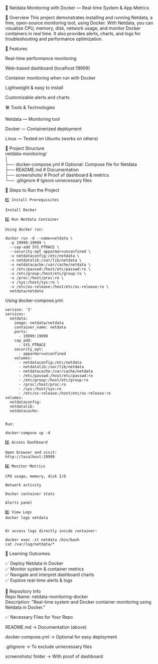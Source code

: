 📌 Netdata Monitoring with Docker — Real-time System & App Metrics <br>

📖 Overview
This project demonstrates installing and running Netdata, a free, open-source monitoring tool, using Docker.
With Netdata, you can visualize CPU, memory, disk, network usage, and monitor Docker containers in real time.
It also provides alerts, charts, and logs for troubleshooting and performance optimization.

🚀 Features

Real-time performance monitoring

Web-based dashboard (localhost:19999)

Container monitoring when run with Docker

Lightweight & easy to install

Customizable alerts and charts

🛠 Tools & Technologies

Netdata — Monitoring tool

Docker — Containerized deployment

Linux — Tested on Ubuntu (works on others)

📂 Project Structure <br>
netdata-monitoring/ <br>
│ <br>
├── docker-compose.yml      # Optional: Compose file for Netdata <br>
├── README.md               # Documentation <br>
├── screenshots/            # Proof of dashboard & metrics <br>
└── .gitignore              # Ignore unnecessary files <br>

📝 Steps to Run the Project
```
1️⃣ Install Prerequisites

Install Docker

2️⃣ Run Netdata Container

Using docker run:

docker run -d --name=netdata \
  -p 19999:19999 \
  --cap-add SYS_PTRACE \
  --security-opt apparmor=unconfined \
  -v netdataconfig:/etc/netdata \
  -v netdatalib:/var/lib/netdata \
  -v netdatacache:/var/cache/netdata \
  -v /etc/passwd:/host/etc/passwd:ro \
  -v /etc/group:/host/etc/group:ro \
  -v /proc:/host/proc:ro \
  -v /sys:/host/sys:ro \
  -v /etc/os-release:/host/etc/os-release:ro \
  netdata/netdata
```

Using docker-compose.yml:
```
version: '3'
services:
  netdata:
    image: netdata/netdata
    container_name: netdata
    ports:
      - 19999:19999
    cap_add:
      - SYS_PTRACE
    security_opt:
      - apparmor=unconfined
    volumes:
      - netdataconfig:/etc/netdata
      - netdatalib:/var/lib/netdata
      - netdatacache:/var/cache/netdata
      - /etc/passwd:/host/etc/passwd:ro
      - /etc/group:/host/etc/group:ro
      - /proc:/host/proc:ro
      - /sys:/host/sys:ro
      - /etc/os-release:/host/etc/os-release:ro
volumes:
  netdataconfig:
  netdatalib:
  netdatacache:


Run:

docker-compose up -d

3️⃣ Access Dashboard

Open browser and visit:
http://localhost:19999

4️⃣ Monitor Metrics

CPU usage, memory, disk I/O

Network activity

Docker container stats

Alerts panel

5️⃣ View Logs
docker logs netdata


Or access logs directly inside container:

docker exec -it netdata /bin/bash
cat /var/log/netdata/*
```

📌 Learning Outcomes <br>

✅ Deploy Netdata in Docker <br>
✅ Monitor system & container metrics <br>
✅ Navigate and interpret dashboard charts <br>
✅ Explore real-time alerts & logs
<br><br>
🔗 Repository Info <br>
Repo Name: netdata-monitoring-docker <br>
Description: "Real-time system and Docker container monitoring using Netdata in Docker." <br>

✅ Necessary Files for Your Repo

README.md → Documentation (above)

docker-compose.yml → Optional for easy deployment

.gitignore → To exclude unnecessary files

screenshots/ folder → With proof of dashboard
